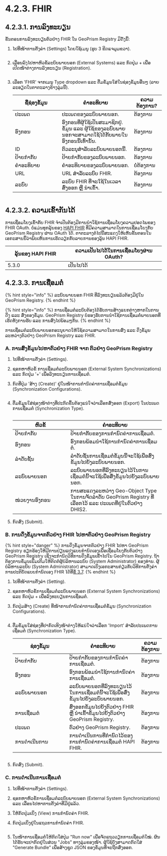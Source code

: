 # 4.2.3. FHIR

## 4.2.3.1. ການລົງທະບຽນ

ຂັ້ນຕອນການລົງທະບຽນຕົວຢ່າງ FHIR ໃນ GeoPrism Registry ມີດັ່ງນີ້:

1.  ໄປທີ່ໜ້າການຕັ້ງຄ່າ (Settings) ໂດຍໃຊ້ເມນູ (ຮູບ 3 ຂີດແຈມູມຂວາ).

    <figure><img src="https://lh3.googleusercontent.com/Mjs1dPobR-fLkJrgb4GVHyS4_mCR0stID7QYzh2ZCnPtCuwa0wlL8Sr2LYlyK2XVmCBYX5-HTMnaUn2SiDDg1ICZ9iH5E4KGUL-HnnZ692GVAS0_E4aqULXWF4_XgzAzqm5YBvWyGcF48XPJQvfWSpHISabhWwaZeKh3Byz2ETT3zkZVcE6Au1gP" alt=""><figcaption></figcaption></figure>
2.  ເລື່ອນລົງໄປຫາຫົວຂໍ້ລະບົບພາຍນອກ (External Systems) ແລະ ກົດປຸ່ມ + ເພື່ອເປີດໜ້າຕ່າງການລົງທະບຽນ (Registration).

    <figure><img src="../../../../.gitbook/assets/image (62).png" alt=""><figcaption></figcaption></figure>
3.  ເລືອກ 'FHIR' ຈາກເມນູ Type dropdown ແລະ ຕື່ມຂໍ້ມູນໃສ່ໃນຊ່ອງຂໍ້ມູນອື່ນໆ (ລາຍລະອຽດໃນຕາຕະລາງຂ້າງລຸ່ມນີ້).

    <table><thead><tr><th width="135">ຊື່ຊ່ອງຂໍ້ມູນ</th><th width="216">ຄຳອະທິບາຍ</th><th>ຄວາມຕ້ອງການ?</th></tr></thead><tbody><tr><td>ປະເພດ</td><td>ປະເພດຂອງລະບົບພາຍນອກ.</td><td>ຕ້ອງການ</td></tr><tr><td>ອົງກອນ</td><td>ອົງກອນທີ່ຜູ້ໃຊ້ເປັນສະມາຊິກຢູ່. ຂໍ້ມູນ ແລະ ຜູ້ໃຊ້ຂອງລະບົບພາຍນອກຈະສາມາດໃຊ້ໄດ້ກັບພາຍໃນອົງກອນນີ້ເທົ່ານັ້ນ.</td><td>ຕ້ອງການ</td></tr><tr><td>ID</td><td>ຕົວລະບຸສໍາລັບລະບົບພາຍນອກນີ້.</td><td>ຕ້ອງການ</td></tr><tr><td>ປ້າຍກຳກັບ</td><td>ປ້າຍກຳກັບຂອງລະບົບພາຍນອກ.</td><td>ຕ້ອງການ</td></tr><tr><td>ຄຳອະທິບາຍ</td><td>ຄຳອະທິບາຍຂອງລະບົບພາຍນອກ.</td><td>ບໍ່ຕ້ອງການ</td></tr><tr><td>URL</td><td>URL ສໍາລັບລະບົບ FHIR.</td><td>ຕ້ອງການ</td></tr><tr><td>ລະບົບ</td><td>ລະບົບ FHIR ທີ່ຈະໃຊ້ໃນເວລາສົ່ງອອກ ຫຼື ນໍາເຂົ້າ.</td><td>ຕ້ອງການ</td></tr></tbody></table>

<figure><img src="../../../../.gitbook/assets/Screenshot 2022-11-01 130337.jpg" alt=""><figcaption></figcaption></figure>

## 4.2.3.2. ຄວາມເຂົ້າກັນໄດ້

ການເຊື່ອມໂຍງເຂົ້າກັບ FHIR ຈຳເປັນຕ້ອງມີການນໍາໃຊ້ການເຊື່ອມໂຍງຄວາມປອດໄພຂອງ FHIR OAuth. ບໍ່ແມ່ນທຸກລຸ້ນຂອງ [HAPI FHIR](https://hapifhir.io/) ທີ່ມີຄວາມສາມາດໃນການເຊື່ອມໂຍງກັບ GeoPrism Registry ຜ່ານ OAuth ໄດ້. ຕາຕະລາງຕໍ່ໄປນີ້ສະແດງໃຫ້ເຫັນຂັ້ນຕອນໃນເອກະສານນີ້ວ່າພົບເຫັນການເຮັດວຽກກັບລາຍການຂອງລຸ້ນ HAPI FHIR.

<table><thead><tr><th width="178.5">ລຸ້ນຂອງ HAPI FHIR</th><th>ຄວາມເປັນໄປໄດ້ໃນການເຊື່ອມໂຍງຜ່ານ OAuth?</th></tr></thead><tbody><tr><td>5.3.0</td><td>ເປັນໄປໄດ້</td></tr></tbody></table>

## 4.2.3.3. ການເຊື່ອມຕໍ່

{% hint style="info" %}
ລະບົບພາຍນອກ FHIR ທີ່ລົງທະບຽນແລ້ວຕ້ອງມີຢູ່ໃນ GeoPrism Registry.
{% endhint %}

{% hint style="info" %}
ການເຊື່ອມຕໍ່ລະບົບຕ້ອງໄດ້ຮັບການສ້າງແຍກຕ່າງຫາກໃນການດຶງ ແລະ ສົ່ງຂອງຂໍ້ມູນ. GeoPrism Registry ບໍ່ຮອງຮັບການນໍາໃຊ້ການເຊື່ອມຕໍ່ພາຍນອກທີ່ເຮັດທັງການຮັບ ແລະ ການສົ່ງໄປພ້ອມໆກັນ.
{% endhint %}

ການເຊື່ອມຕໍ່ລະບົບພາຍນອກອະນຸຍາດໃຫ້ໃຊ້ຄວາມສາມາດໃນການສົ່ງ ແລະ ດຶງຂໍ້ມູນລະຫວ່າງຕົວຢ່າງ GeoPrism Registry ແລະ FHIR.

### A. ການສົ່ງຂໍ້ມູນໄປຫາຕົວຢ່າງ FHIR ຈາກ ຕົວຢ່າງ GeoPrism Registry <a href="#pushing-data-to-fhir-from-the-cgr" id="pushing-data-to-fhir-from-the-cgr"></a>

1. ໄປທີ່ໜ້າການຕັ້ງຄ່າ (Settings).
2. ຊອກຫາຫົວຂໍ້ ການເຊື່ອມຕໍ່ລະບົບພາຍນອກ (External System Synchronizations) ແລະ ກົດປຸ່ມ '+' ເພື່ອລົງທະບຽນການເຊື່ອມຕໍ່.
3.  ກົດທີ່ປຸ່ມ 'ສ້າງ (Create)' ຢູ່ໃນໜ້າການກຳນົດຄ່າການເຊື່ອມຕໍ່ຂໍ້ມູນ (Synchronization Configurations).

    <figure><img src="https://lh4.googleusercontent.com/266T4bH2_5Q0C-oJ1VxvtdZIwrlnZM750n0HvEVnddkht0vxVNv4k9bB9KlynvGxsSERlUUUeQQ-SGAIu7UPj75ceWZelha7PrMPFF25YTiIEsHyecXZ1OLfyBVb4Dhc1WMaBdHK9aZpZpSh0kkQ2xZycnOmRF25kEiG7z7kFvZxr2DclU8x_A9Fxg" alt=""><figcaption></figcaption></figure>
4.  ຕື່ມຂໍ້ມູນໃສ່ຊ່ອງໜ້າຕ່າງທີ່ປະກົດຂຶ້ນຕ້ອງແນ່ໃຈວ່າເລືອກສົ່ງອອກ (Export) ໃນປະເພດການເຊື່ອມຕໍ່ (Synchronization Type).

    <figure><img src="../../../../.gitbook/assets/Screenshot 2022-11-01 134209.jpg" alt=""><figcaption></figcaption></figure>

    <table><thead><tr><th width="162.49999999999997">ຫົວຂໍ້</th><th>ຄຳອະທິບາຍ</th></tr></thead><tbody><tr><td>ປ້າຍກຳກັບ</td><td>ປ້າຍກຳກັບຂອງການກຳນົດຄ່າການເຊື່ອມຕໍ່.</td></tr><tr><td>ອົງກອນ</td><td>ອົງກອນພ້ອມນຳໃຊ້ການກຳນົດຄ່າການເຊື່ອມຕໍ່.</td></tr><tr><td>ລຳດັບຊັ້ນ</td><td>ລຳດັບຊັ້ນການເຊື່ອມຕໍ່ຂໍ້ມູນນີ້ຈະໃຊ້ເພື່ອສົ່ງຂໍ້ມູນໄປຍັງລະບົບພາຍນອກ.</td></tr><tr><td>ລະບົບພາຍນອກ</td><td>ລະບົບພາຍນອກທີ່ລົງທະບຽນໄວ້ໃນການເຊື່ອມຕໍ່ນີ້ຈະໃຊ້ເພື່ອສົ່ງຂໍ້ມູນໄປຍັງລະບົບພາຍນອກ.</td></tr><tr><td>ໜ່ວຍງານອົງກອນ</td><td>ການສະແດງລະຫວ່າງ Geo-Object Type ໃນການຈັດລໍາດັບ GeoPrism Registry ທີ່ເລືອກໄວ້ ແລະ ປະເພດທີ່ຢູ່ໃນຕົວຢ່າງ DHIS2.</td></tr></tbody></table>
5. ກົດສົ່ງ (Submit).

### B. ການດຶງຂໍ້ມູນຈາກຕົວຢ່າງ FHIR ໄປຫາຕົວຢ່າງ GeoPrism Registry

{% hint style="danger" %}
ການດຶງຂໍ້ມູນຈາກຕົວຢ່າງ FHIR ໄປຫາ GeoPrism Registry ຮຽກຮ້ອງໃຫ້ມີການປ່ຽນແປງແບບກໍານົດເອງເພື່ອເຊື່ອມໂຍງກັບຕົວຢ່າງ GeoPrism Registry ເຊິ່ງຈະກໍານົດວິທີການດຶງຂໍ້ມູນເຂົ້າໄປໃນ GeoPrism Registry. ຖ້າຕ້ອງການຂໍ້ມູນເພີ່ມເຕີມໃຫ້ຕິດຕໍ່ຜູ້ບໍລິຫານລະບົບ (System Administrator) ຂອງທ່ານ. ຜູ້ບໍລິຫານລະບົບ (System Administrator) ສາມາດເບິ່ງເອກະສານກ່ຽວກັບວິທີການຕັ້ງຄ່າການປະຕິບັດແບບກຳນົດເອງ FHIR ໄດ້ທີ່[ຂໍ້ 3.7](../../deployment-and-setup/3.7-fhir-custom-implementation/).
{% endhint %}

1. ໄປທີ່ໜ້າການຕັ້ງຄ່າ (Setting).
2. ຊອກຫາຫົວຂໍ້ການເຊື່ອມຕໍ່ລະບົບພາຍນອກ (External System Synchronizations) ແລະ ກົດປຸ່ມ + ເພື່ອລົງທະບຽນການເຊື່ອມຕໍ່.
3.  ກົດປຸ່ມສ້າງ (Create) ທີ່ໜ້າການກຳນົດຄ່າການເຊື່ອມຕໍ່ຂໍ້ມູນ (Synchronization Configurations).

    <figure><img src="https://lh4.googleusercontent.com/266T4bH2_5Q0C-oJ1VxvtdZIwrlnZM750n0HvEVnddkht0vxVNv4k9bB9KlynvGxsSERlUUUeQQ-SGAIu7UPj75ceWZelha7PrMPFF25YTiIEsHyecXZ1OLfyBVb4Dhc1WMaBdHK9aZpZpSh0kkQ2xZycnOmRF25kEiG7z7kFvZxr2DclU8x_A9Fxg" alt=""><figcaption></figcaption></figure>
4.  ຕື່ມຂໍ້ມູນໃສ່ຊ່ອງທີ່ປາກົດເທິງໜ້າຕ່າງໃຫ້ແນ່ໃຈວ່າເລືອກ 'Import' ສໍາລັບປະເພດການເຊື່ອມຕໍ່ (Synchronization Type).

    <table><thead><tr><th width="159">ຊ່ອງຂໍ້ມູນ</th><th width="216">ຄຳອະທິບາຍ</th><th>ຄວາມຕ້ອງການ</th></tr></thead><tbody><tr><td>ປ້າຍກຳກັບ</td><td>ປ້າຍກຳກັບຂອງການກຳນົດຄ່າການເຊື່ອມຕໍ່.</td><td>ຕ້ອງການ</td></tr><tr><td>ອົງກອນ</td><td>ອົງກອນພ້ອມນຳໃຊ້ການກຳນົດຄ່າການເຊື່ອມຕໍ່.</td><td>ຕ້ອງການ</td></tr><tr><td>ລະບົບພາຍນອກ</td><td>ລະບົບພາຍນອກທີ່ລົງທະບຽນໄວ້ໃນການເຊື່ອມຕໍ່ນີ້ຈະໃຊ້ເພື່ອສົ່ງຂໍ້ມູນໄປຍັງລະບົບພາຍນອກ.</td><td>ຕ້ອງການ</td></tr><tr><td>ການເຊື່ອມຕໍ່</td><td>ສົ່ງອອກຂໍ້ມູນໄປຍັງຕົວຢ່າງ FHIR ຫຼື ນໍາເຂົ້າຂໍ້ມູນໄປຍັງຕົວຢ່າງ GeoPrism Registry.</td><td>ຕ້ອງການ</td></tr><tr><td>ປະເພດ</td><td>ຕົວຢ່າງ GeoPrism Registry.</td><td>ຕ້ອງການ</td></tr><tr><td>ການດຳເນີນການ</td><td>ການດຳເນີນການທີ່ກໍານົດໄວ້ຂອງການກຳນົດຄ່າການເຊື່ອມຕໍ່ HAPI FHIR.</td><td>ຕ້ອງການ</td></tr></tbody></table>

    <figure><img src="https://lh5.googleusercontent.com/exnu4HLjcpICJ4BE2i5AbridnGwmjkNmnrnr215Q60CB8oh3_Tc7iXgBKhRgtmFhli_5BVdDLN1_ZCrTDBL-hm5RGwUSeSTLlEP-L50gP3H80Gjg1_W_88I2TNuXW_RLv5s92K31PAGePNMdcIsJ2Sm5Jly0sbqIgolm1QrZ8ZJkkHSuXZu9Bss8sA" alt=""><figcaption></figcaption></figure>
5. ກົດສົ່ງ (Submit).

### C. ການດໍາເນີນການເຊື່ອມຕໍ່ <a href="#execute-a-synchronization" id="execute-a-synchronization"></a>

1. ໄປທີ່ໜ້າການຕັ້ງຄ່າ (Settings).
2. ຊອກຫາຫົວຂໍ້ການເຊື່ອມຕໍ່ລະບົບພາຍນອກ (External System Synchronizations) ແລະ ເລື່ອນໄປຫາການຕັ້ງຄ່າທີ່ມີຢູ່ແລ້ວ.
3. ໃຫ້ກົດປຸ່ມເບິ່ງ (View) ການກຳນົດຄ່າ FHIR.
4.  ກົດປຸ່ມເບິ່ງຢູ່ໃນແຖວການກຳນົດຄ່າ FHIR.

    <figure><img src="../../../../.gitbook/assets/spaces_TFjfDjimCUEX9iARJhTf_uploads_git-blob-206af95e0bc746991b94f5442b3e62aa6e7c14de_image (72).png" alt=""><figcaption></figcaption></figure>
5. ໃນໜ້າການເຊື່ອມຕໍ່ໃຫ້ກົດໃສ່ປຸ່ມ "Run now" ເພື່ອຈັດແຖວວຽກການເຊື່ອມຕໍ່ໃໝ່. ຜົນໄດ້ຮັບຈະປາກົດຢູ່ໃນສ່ວນ "Jobs" ທາງລຸ່ມຂອງໜ້າ. ຜູ້ໃຊ້ຍັງສາມາດກົດໃສ່ "Generate Bundle" ເພື່ອສ້າງຊຸດ JSON ຂອງຂໍ້ມູນທີ່ຈະຖືກສົ່ງອອກ.
